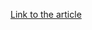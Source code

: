 [Link to the article](https://www.mcafee.com/blogs/other-blogs/mcafee-labs/how-a-device-to-cloud-architecture-defends-against-the-solarwinds-supply-chain-compromise/)
